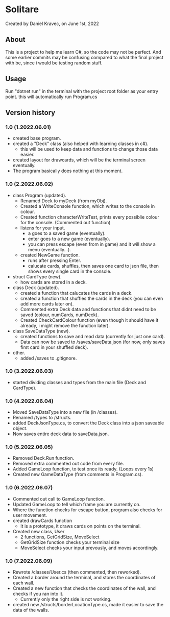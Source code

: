 # Solitare
Created by Daniel Kravec, on June 1st, 2022

## About
This is a project to help me learn C#, so the code may not be perfect. And some earlier commits may be confusing compared to what the final project with be, since i would be testing random stuff.

## Usage
Run "dotnet run" in the terminal with the project root folder as your entry point. this will automatically run Program.cs

## Version history
### 1.0 (1.2022.06.01)
- created base program.
- created a "Deck" class (also helped with learning classes in c#).
    - this will be used to keep data and functions to change those data easier.
- created layout for drawcards, which will be the terminal screen eventually.
- The program basically does nothing at this moment.

### 1.0 (2.2022.06.02)
- class Program (updated).
    - Renamed Deck to myDeck (from myObj).
    - Created a WriteConsole function, which writes to the console in colour.
    - Created function characterWriteTest, prints every possiblie colour for the console. (Commented out function) 
    - listens for your input.
        - a goes to a saved game (eventually).
        - enter goes to a new game (eventually).
        - you can press escape (even from in game) and it will show a menu (eventually...).
    - created NewGame function.
        - runs after pressing Enter.
        - calucate cards, shuffles, then saves one card to json file, then shows every single card in the console.
- struct CardType (new).
    - how cards are stored in a deck.
- class Deck (updated).
    - created a function that calucates the cards in a deck.
    - created a function that shuffles the cards in the deck (you can even add more cards later on).
    - Commented extra Deck data and functions that didnt need to be saved (colour, numCards, numDeck).
    - Created CheckCardColour function (even though it should have it already, i might remove the function later).
- class SaveDataType (new).
    - created functions to save and read data (currently for just one card).
    - Data can now be saved to /saves/saveData.json (for now, only saves first card in your shuffled deck).
- other.
    - added /saves to .gitignore.

### 1.0 (3.2022.06.03)
- started dividing classes and types from the main file (Deck and CardType).

### 1.0 (4.2022.06.04)
- Moved SaveDataType into a new file (in /classes).
- Renamed /types to /structs.
- added DeckJsonType.cs, to convert the Deck class into a json saveable object. 
- Now saves entire deck data to saveData.json.

### 1.0 (5.2022.06.05)
- Removed Deck.Run function.
- Removed extra commented out code from every file.
- Added GameLoop function, to test once its ready. (Loops every 1s)
- Created new GameDataType (from comments in Program.cs).

### 1.0 (6.2022.06.07)
- Commented out call to GameLoop function. 
- Updated GameLoop to tell which frame you are currently on.
- Where the function checks for escape button, program also checks for user movement.
- created drawCards function
    - It is a prototype, it draws cards on points on the terminal. 
- Created new class, User
    - 2 functions, GetGridSize, MoveSelect
    - GetGridSize function checks your terminal size
    - MoveSelect checks your input prevously, and moves accordingly.

### 1.0 (7.2022.06.09)
- Rewrote /classes/User.cs (then commented, then reworked).
- Created a border around the terminal, and stores the coordinates of each wall.
- Created a new function that checks the coordinates of the wall, and checks if you ran into it.
    - Currently only the right side is not working.
- created new /structs/borderLocationType.cs, made it easier to save the data of the walls.